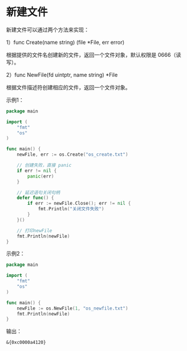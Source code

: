 # 新建文件

新建文件可以通过两个方法来实现：

1）func Create(name string) (file *File, err error)

根据提供的文件名创建新的文件，返回一个文件对象，默认权限是 0666（读写）。


2）func NewFile(fd uintptr, name string) *File

根据文件描述符创建相应的文件，返回一个文件对象。


示例1：

```go
package main

import (
	"fmt"
	"os"
)

func main() {
	newFile, err := os.Create("os_create.txt")

	// 创建失败，直接 panic
	if err != nil {
		panic(err)
	}

	// 延迟语句关闭句柄
	defer func() {
		if err := newFile.Close(); err != nil {
			fmt.Println("关闭文件失败")
		}
	}()

	// 打印newFile
	fmt.Println(newFile)
}
```


示例2：

```go
package main

import (
	"fmt"
	"os"
)

func main() {
	newFile := os.NewFile(1, "os_newfile.txt")
	fmt.Println(newFile)
}
```
输出：
```text
&{0xc0000a4120}
```
